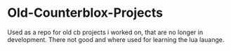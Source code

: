 # Old-Counterblox-Projects
Used as a repo for old cb projects i worked on, that are no longer in development. There not good and where used for learning the lua lauange. 
